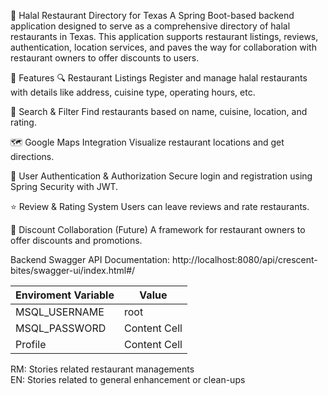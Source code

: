 🕌 Halal Restaurant Directory for Texas
A Spring Boot-based backend application designed to serve as a comprehensive directory of halal restaurants in Texas.
This application supports restaurant listings, reviews, authentication, location services,
and paves the way for collaboration with restaurant owners to offer discounts to users.

🌟 Features
🔍 Restaurant Listings
Register and manage halal restaurants with details like address, cuisine type, operating hours, etc.

📍 Search & Filter
Find restaurants based on name, cuisine, location, and rating.

🗺️ Google Maps Integration
Visualize restaurant locations and get directions.

👤 User Authentication & Authorization
Secure login and registration using Spring Security with JWT.

⭐ Review & Rating System
Users can leave reviews and rate restaurants.

💸 Discount Collaboration (Future)
A framework for restaurant owners to offer discounts and promotions.


Backend Swagger API Documentation: http://localhost:8080/api/crescent-bites/swagger-ui/index.html#/


Enviroment Variable  | Value
-------------  | -------------
MSQL_USERNAME  | root
MSQL_PASSWORD  | Content Cell
Profile        | Content Cell



RM: Stories related restaurant managements <Br>
EN: Stories related to general enhancement or clean-ups


